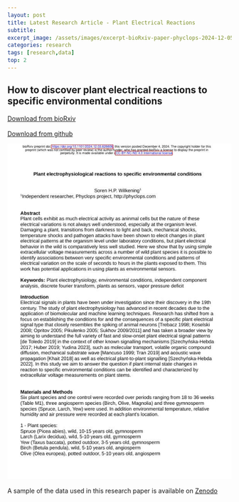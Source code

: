 ```yaml
---
layout: post
title: Latest Research Article - Plant Electrical Reactions
subtitle: 
excerpt_image: /assets/images/excerpt-bioRxiv-paper-phyclops-2024-12-05-Screenshot_2024-12-06_06-31-36.jpg
categories: research
tags: [research,data]
top: 2
---
```


## How to discover plant electrical reactions to specific environmental conditions

[Download from bioRxiv](https://www.biorxiv.org/content/10.1101/2024.12.03.626606v2)
<br/><br/>
[Download from github](/assets/docs/Plant-Electrophysiology-Wilkening-2024.pdf)
<br/>

![Research paper plant electrical signals](/assets/images/excerpt-bioRxiv-paper-phyclops-2024-12-05-Screenshot_2024-12-06_06-31-36.jpg)

A sample of the data used in this research paper is available on [Zenodo](https://zenodo.org/doi/10.5281/zenodo.10557077)

